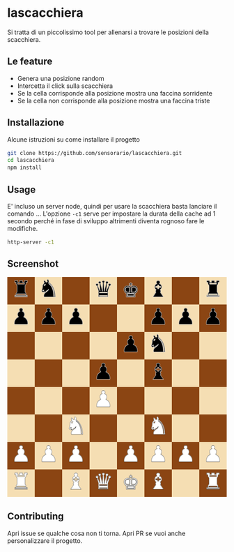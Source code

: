 # lascacchiera

Si tratta di un piccolissimo tool per allenarsi a trovare le posizioni della scacchiera.

## Le feature

- Genera una posizione random
- Intercetta il click sulla scacchiera
- Se la cella corrisponde alla posizione mostra una faccina sorridente
- Se la cella non corrisponde alla posizione mostra una faccina triste

## Installazione

Alcune istruzioni su come installare il progetto

```bash
git clone https://github.com/sensorario/lascacchiera.git
cd lascacchiera
npm install
```

## Usage

E' incluso un server node, quindi per usare la scacchiera basta lanciare il comando ... L'opzione `-c1` serve per impostare la durata della cache ad 1 secondo perché in fase di sviluppo altrimenti diventa rognoso fare le modifiche.

```bash
http-server -c1
```

## Screenshot

![Screenshot](chessboard.png)

## Contributing

Apri issue se qualche cosa non ti torna. Apri PR se vuoi anche personalizzare il progetto.
